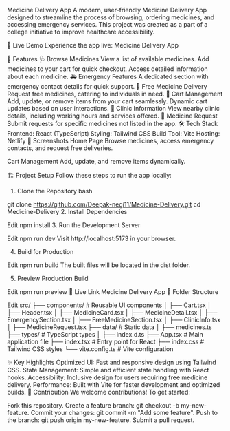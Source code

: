 Medicine Delivery App
A modern, user-friendly Medicine Delivery App designed to streamline the process of browsing, ordering medicines, and accessing emergency services. This project was created as a part of a college initiative to improve healthcare accessibility.

🌟 Live Demo
Experience the app live: Medicine Delivery App

📖 Features
🩺 Browse Medicines
View a list of available medicines.
Add medicines to your cart for quick checkout.
Access detailed information about each medicine.
🚑 Emergency Features
A dedicated section with emergency contact details for quick support.
🎁 Free Medicine Delivery
Request free medicines, catering to individuals in need.
🛒 Cart Management
Add, update, or remove items from your cart seamlessly.
Dynamic cart updates based on user interactions.
🏥 Clinic Information
View nearby clinic details, including working hours and services offered.
📝 Medicine Request
Submit requests for specific medicines not listed in the app.
🛠️ Tech Stack
Frontend: React (TypeScript)
Styling: Tailwind CSS
Build Tool: Vite
Hosting: Netlify
📸 Screenshots
Home Page
Browse medicines, access emergency contacts, and request free deliveries.


Cart Management
Add, update, and remove items dynamically.


🏗️ Project Setup
Follow these steps to run the app locally:

1. Clone the Repository
bash

git clone https://github.com/Deepak-negi11/Medicine-Delivery.git
cd Medicine-Delivery
2. Install Dependencies

Edit
npm install
3. Run the Development Server

Edit
npm run dev
Visit http://localhost:5173 in your browser.

4. Build for Production

Edit
npm run build
The built files will be located in the dist folder.

5. Preview Production Build

Edit
npm run preview
🚀 Live Link
Medicine Delivery App
📂 Folder Structure

Edit
src/
├── components/         # Reusable UI components
│   ├── Cart.tsx
│   ├── Header.tsx
│   ├── MedicineCard.tsx
│   ├── MedicineDetail.tsx
│   ├── EmergencySection.tsx
│   ├── FreeMedicineSection.tsx
│   ├── ClinicInfo.tsx
│   ├── MedicineRequest.tsx
├── data/               # Static data
│   ├── medicines.ts
├── types/              # TypeScript types
│   ├── index.d.ts
├── App.tsx             # Main application file
├── index.tsx           # Entry point for React
├── index.css           # Tailwind CSS styles
└── vite.config.ts      # Vite configuration

✨ Key Highlights
Optimized UI: Fast and responsive design using Tailwind CSS.
State Management: Simple and efficient state handling with React hooks.
Accessibility: Inclusive design for users requiring free medicine delivery.
Performance: Built with Vite for faster development and optimized builds.
🙌 Contribution
We welcome contributions! To get started:


Fork this repository.
Create a feature branch: git checkout -b my-new-feature.
Commit your changes: git commit -m "Add some feature".
Push to the branch: git push origin my-new-feature.
Submit a pull request.
